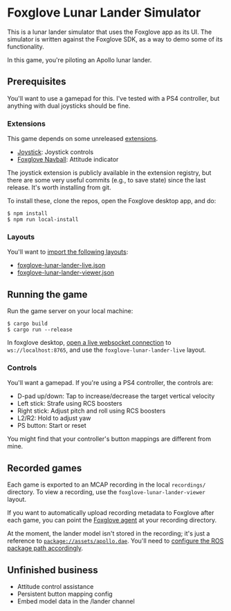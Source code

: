 # Foxglove Lunar Lander Simulator

This is a lunar lander simulator that uses the Foxglove app as its UI.
The simulator is written against the Foxglove SDK, as a way to demo some of its functionality.

In this game, you're piloting an Apollo lunar lander.

## Prerequisites

You'll want to use a gamepad for this.
I've tested with a PS4 controller, but anything with dual joysticks should be fine.

### Extensions

This game depends on some unreleased
[extensions](https://docs.foxglove.dev/docs/visualization/extensions/introduction).

- [Joystick](https://github.com/joshnewans/foxglove-joystick): Joystick controls
- [Foxglove Navball](https://github.com/gasmith/foxglove-navball): Attitude indicator

The joystick extension is publicly available in the extension registry, but
there are some very useful commits (e.g., to save state) since the last release.
It's worth installing from git.

To install these, clone the repos, open the Foxglove desktop app, and do:

```console
$ npm install
$ npm run local-install
```

### Layouts

You'll want to [import the following
layouts](https://docs.foxglove.dev/docs/visualization/layouts#import-and-export):

 - [foxglove-lunar-lander-live.json](layouts/foxglove-lunar-lander-live.json)
 - [foxglove-lunar-lander-viewer.json](layouts/foxglove-lunar-lander-viewer.json)

## Running the game

Run the game server on your local machine:

```console
$ cargo build
$ cargo run --release
```

In foxglove desktop, [open a live websocket
connection](https://docs.foxglove.dev/docs/connecting-to-data/frameworks/custom#connect)
to `ws://localhost:8765`, and use the `foxglove-lunar-lander-live` layout.

### Controls

You'll want a gamepad. If you're using a PS4 controller, the controls are:

- D-pad up/down: Tap to increase/decrease the target vertical velocity
- Left stick: Strafe using RCS boosters
- Right stick: Adjust pitch and roll using RCS boosters
- L2/R2: Hold to adjust yaw
- PS button: Start or reset

You might find that your controller's button mappings are different from mine.

## Recorded games

Each game is exported to an MCAP recording in the local `recordings/` directory.
To view a recording, use the `foxglove-lunar-lander-viewer` layout.

If you want to automatically upload recording metadata to Foxglove after each
game, you can point the [Foxglove
agent](https://docs.foxglove.dev/docs/foxglove-agent/introduction) at your
recording directory.

At the moment, the lander model isn't stored in the recording; it's just a
reference to [`package://assets/apollo.dae`](assets/apollo.dae). You'll need to
[configure the ROS package path
accordingly](https://docs.foxglove.dev/docs/settings#desktop-app).

## Unfinished business

- Attitude control assistance
- Persistent button mapping config
- Embed model data in the /lander channel
